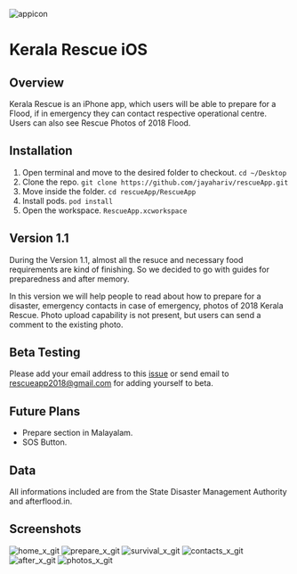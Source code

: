 ![appicon](https://user-images.githubusercontent.com/10448770/44442270-ef5ec900-a585-11e8-9fe1-7313995c1e09.png)

# Kerala Rescue iOS

## Overview
Kerala Rescue is an iPhone app, which users will be able to prepare for a Flood, if in emergency they can contact respective operational centre. Users can also see Rescue Photos of 2018 Flood.

## Installation
1. Open terminal and move to the desired folder to checkout. `cd ~/Desktop`
2. Clone the repo. `git clone https://github.com/jayahariv/rescueApp.git`
3. Move inside the folder. `cd rescueApp/RescueApp`
4. Install pods. `pod install`
5. Open the workspace. `RescueApp.xcworkspace`

## Version 1.1
During the Version 1.1, almost all the resuce and necessary food requirements are kind of finishing. So we decided to go with guides for preparedness and after memory. 

In this version we will help people to read about how to prepare for a disaster, emergency contacts in case of emergency, photos of 2018 Kerala Rescue. Photo upload capability is not present, but users can send a comment to the existing photo.

## Beta Testing
Please add your email address to this [issue](https://github.com/jayahariv/KeralaRescueiOS/issues/6) or send email to rescueapp2018@gmail.com for adding yourself to beta. 

## Future Plans
- Prepare section in Malayalam.
- SOS Button.

## Data 
All informations included are from the State Disaster Management Authority and afterflood.in. 

## Screenshots
![home_x_git](https://user-images.githubusercontent.com/10448770/45339567-1470a700-b548-11e8-8d05-c8c1c23ebe2f.png)
![prepare_x_git](https://user-images.githubusercontent.com/10448770/45339569-15093d80-b548-11e8-867f-3ca5a4fe78f2.png)
![survival_x_git](https://user-images.githubusercontent.com/10448770/45339570-15093d80-b548-11e8-8291-3c09a24ae6ed.png)
![contacts_x_git](https://user-images.githubusercontent.com/10448770/45339566-1470a700-b548-11e8-9894-74a4a260a1a6.png)
![after_x_git](https://user-images.githubusercontent.com/10448770/45339565-1470a700-b548-11e8-9d0b-e15c0628be00.png)
![photos_x_git](https://user-images.githubusercontent.com/10448770/45339568-15093d80-b548-11e8-8bb1-98063678fc2c.png)
